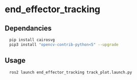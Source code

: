 # end_effector_tracking
## Dependancies
```bash
  pip install cairosvg
  pip3 install "opencv-contrib-python<5" --upgrade
```
## Usage
```bash
  ros2 launch end_effector_tracking track_plot.launch.py
```
